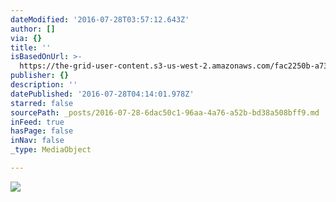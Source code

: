 ```yaml
---
dateModified: '2016-07-28T03:57:12.643Z'
author: []
via: {}
title: ''
isBasedOnUrl: >-
  https://the-grid-user-content.s3-us-west-2.amazonaws.com/fac2250b-a730-4f9d-9cef-1f37780e5a7c.jpg
publisher: {}
description: ''
datePublished: '2016-07-28T04:14:01.978Z'
starred: false
sourcePath: _posts/2016-07-28-6dac50c1-96aa-4a76-a52b-bd38a508bff9.md
inFeed: true
hasPage: false
inNav: false
_type: MediaObject

---
```

![](https://imgflo.herokuapp.com/graph/vahj1ThiexotieMo/f64fcdc072650865eeb1e6c105585357/croprotate.jpg?cropheight=5400&cropwidth=3258&degrees=0&input=https%3A%2F%2Fthe-grid-user-content.s3-us-west-2.amazonaws.com%2Ffac2250b-a730-4f9d-9cef-1f37780e5a7c.jpg&x=1012&y=0)